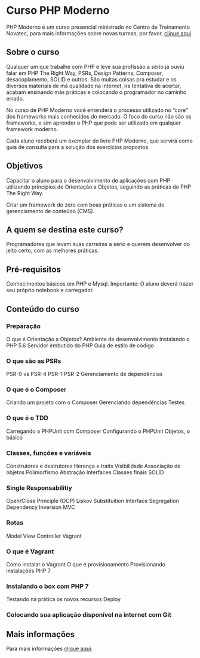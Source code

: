 # Curso PHP Moderno

PHP Moderno é um curso presencial ministrado no Centro de Treinamento Novatec, para mais informações sobre novas turmas, por favor, [clique aqui](http://ctnovatec.com.br/cursos/trilha-php/curso-php-moderno/).

## Sobre o curso

Qualquer um que trabalhe com PHP e leve sua profissão a sério já ouviu falar em PHP The Right Way, PSRs, Design Patterns, Composer, desacoplamento, SOLID e outros. São muitas coisas pra estudar e os diversos materiais de má qualidade na internet, na tentativa de acertar, acabam ensinando más práticas e colocando o programador no caminho errado.

No curso de PHP Moderno você entenderá o processo utilizado no “core” dos frameworks mais conhecidos do mercado. O foco do curso não são os frameworks, e sim aprender o PHP que pode ser utilizado em qualquer framework moderno.

Cada aluno receberá um exemplar do livro PHP Moderno, que servirá como guia de consulta para a solução dos exercícios propostos.

## Objetivos

Capacitar o aluno para o desenvolvimento de aplicações com PHP utilizando princípios de Orientação a Objetos, seguindo as práticas do PHP The Right Way.

Criar um framework do zero com boas práticas e um sistema de gerenciamento de conteúdo (CMS).

## A quem se destina este curso?

Programadores que levam suas carreiras a sério e querem desenvolver do jeito certo, com as melhores práticas.

## Pré-requisitos

Conhecimentos básicos em PHP e Mysql.
Importante: O aluno deverá trazer seu próprio notebook e carregador.

## Conteúdo do curso

### Preparação

O que é Orientação a Objetos?
Ambiente de desenvolvimento
Instalando o PHP 5.6
Servidor embutido do PHP
Guia de estilo de código

### O que são as PSRs
PSR-0 vs PSR-4
PSR-1
PSR-2
Gerenciamento de dependências

### O que é o Composer
Criando um projeto com o Composer
Gerenciando dependências
Testes

### O que é o TDD
Carregando o PHPUnit com Composer
Configurando o PHPUnit
Objetos, o básico

### Classes, funções e variáveis
Construtores e destrutores
Herança e traits
Visibilidade
Associação de objetos
Polimorfismo
Abstração
Interfaces
Classes finais
SOLID

### Single Responsabilitiy
Open/Close Principle (OCP)
Liskov Substituition
Interface Segregation
Dependency Inversion
MVC

### Rotas
Model
View
Controller
Vagrant

### O que é Vagrant
Como instalar o Vagrant
O que é provisionamento
Provisionando instalações
PHP 7

### Instalando o box com PHP 7
Testando na prática os novos recursos
Deploy

### Colocando sua aplicação disponível na internet com Git


## Mais informações

Para mais informações [clique aqui](http://ctnovatec.com.br/cursos/trilha-php/curso-php-moderno/).